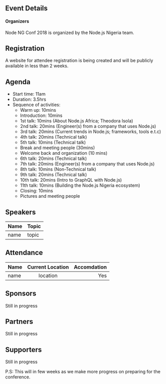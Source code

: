 ## Event Details

#### Organizers 
Node NG Conf 2018 is organized by the Node.js Nigeria team.

## Registration
A website for attendee registration is being created and will be publicly available in less than 2 weeks.

## Agenda
- Start time: 11am
- Duration: 3.5hrs
- Sequence of activities:
    - Warm up: 10mins
    - Introduction: 10mins
    - 1st talk: 10mins (About Node.js Africa; Theodora Isola)
    - 2nd talk: 20mins (Engineer(s) from a company that uses Node.js)
    - 3rd talk: 20mins (Current trends in Node.js; frameworks, tools e.t.c)
    - 4th talk: 20mins (Technical talk)
    - 5th talk: 10mins (Technical talk)
    - Break and meeting people (30mins)
    - Welcome back and organization (10 mins)
    - 6th talk: 20mins (Technical talk)
    - 7th talk: 20mins (Engineer(s) from a company that uses Node.js)
    - 8th talk: 10mins (Non-Technical talk)
    - 9th talk: 20mins (Technical talk)
    - 10th talk: 20mins (Intro to GraphQL with Node.js)
    - 11th talk: 10mins (Building the Node.js Nigeria ecosystem)
    - Closing: 10mins
    - Pictures and meeting people

## Speakers 

| Name | Topic |
|----- |-------|
| name | topic |



## Attendance 

| Name | Current Location | Accomdation |
|----- |:-----------------:| ----------:|
| name | location         |   Yes       |


## Sponsors
Still in progress

## Partners
Still in progress

## Supporters
Still in progress

P.S: This will in few weeks as we make more progress on preparing for the conference.
